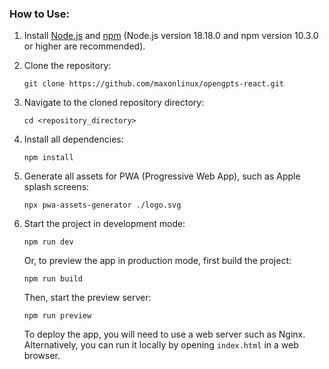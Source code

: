 ### How to Use:

1. Install [Node.js](https://nodejs.org/) and [npm](https://www.npmjs.com/get-npm) (Node.js version 18.18.0 and npm version 10.3.0 or higher are recommended).

2. Clone the repository:
    ```
    git clone https://github.com/maxonlinux/opengpts-react.git
    ```

3. Navigate to the cloned repository directory:
    ```
    cd <repository_directory>
    ```

4. Install all dependencies:
    ```
    npm install
    ```

5. Generate all assets for PWA (Progressive Web App), such as Apple splash screens:
    ```
    npx pwa-assets-generator ./logo.svg
    ```

6. Start the project in development mode:
    ```
    npm run dev
    ```

    Or, to preview the app in production mode, first build the project:
    ```
    npm run build
    ```

    Then, start the preview server:
    ```
    npm run preview
    ```

    To deploy the app, you will need to use a web server such as Nginx. Alternatively, you can run it locally by opening `index.html` in a web browser.

